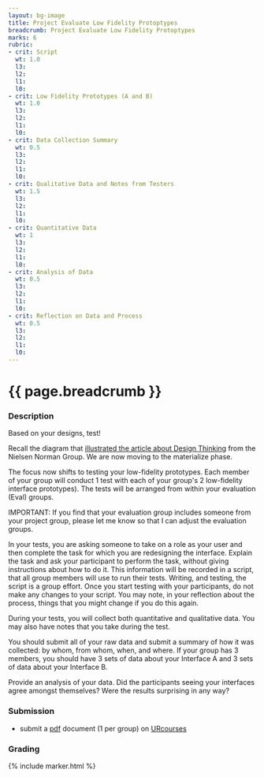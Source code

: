```yaml
---
layout: bg-image
title: Project Evaluate Low Fidelity Protoptypes
breadcrumb: Project Evaluate Low Fidelity Protoptypes
marks: 6
rubric:
- crit: Script
  wt: 1.0
  l3:
  l2:
  l1:
  l0:
- crit: Low Fidelity Prototypes (A and B)
  wt: 1.0
  l3:
  l2:
  l1:
  l0:
- crit: Data Collection Summary
  wt: 0.5
  l3:
  l2:
  l1:
  l0:
- crit: Qualitative Data and Notes from Testers
  wt: 1.5
  l3:
  l2:
  l1:
  l0:
- crit: Quantitative Data
  wt: 1
  l3:
  l2:
  l1:
  l0:
- crit: Analysis of Data
  wt: 0.5
  l3:
  l2:
  l1:
  l0:
- crit: Reflection on Data and Process
  wt: 0.5
  l3:
  l2:
  l1:
  l0:
---
```

# {{ page.breadcrumb }}

### Description

Based on your designs, test!

Recall the diagram that [illustrated the article about Design Thinking](https://www.nngroup.com/articles/design-thinking/) from the Nielsen Norman Group. We are now moving to the materialize phase.

The focus now shifts to testing your low-fidelity prototypes.
Each member of your group will conduct 1 test with each of your
group's 2 low-fidelity interface prototypes).  The tests will be
arranged from within your evaluation (Eval) groups.

IMPORTANT: If you find that your evaluation group includes someone from your project group, please let me know so that I can adjust the evaluation groups.

In your tests, you are asking someone to take on a role as your user and then complete the task for which you are redesigning the interface.  Explain the task and ask your participant to perform the task, without giving instructions about how to do it.  This information will be recorded in a script, that all group members will use to run their tests.  Writing, and testing, the script is a group effort. Once you start testing with your participants, do not make any changes to your script.  You may note, in your reflection about the process, things that you might change if you do this again.

During your tests, you will collect both quantitative and qualitative data.  You may also have notes that you take during the test.

You should submit all of your raw data and submit a summary of how
it was collected: by whom, from whom, when, and where.  If your group has 3 members, you should have 3 sets of data about your Interface A and 3 sets of data about your Interface B.

Provide an analysis of your data.  Did the participants seeing your interfaces agree amongst themselves? Were the results surprising in
any way?

### Submission

* submit a [pdf](https://en.wikipedia.org/wiki/PDF) document (1 per group) on [URcourses](https://urcourses.uregina.ca/course/view.php?id=2084)

### Grading

{% include marker.html %}
